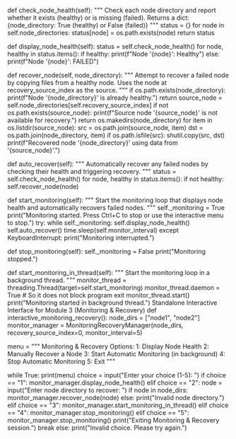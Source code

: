 def check_node_health(self):
    """
    Check each node directory and report whether it exists (healthy) or is missing (failed).
    Returns a dict: {node_directory: True (healthy) or False (failed)}
    """
    status = {}
    for node in self.node_directories:
        status[node] = os.path.exists(node)
    return status

def display_node_health(self):
    status = self.check_node_health()
    for node, healthy in status.items():
        if healthy:
            print(f"Node '{node}': Healthy")
        else:
            print(f"Node '{node}': FAILED")

def recover_node(self, node_directory):
    """
    Attempt to recover a failed node by copying files from a healthy node.
    Uses the node at recovery_source_index as the source.
    """
    if os.path.exists(node_directory):
        print(f"Node '{node_directory}' is already healthy.")
        return
    source_node = self.node_directories[self.recovery_source_index]
    if not os.path.exists(source_node):
        print(f"Source node '{source_node}' is not available for recovery.")
        return
    os.makedirs(node_directory)
    for item in os.listdir(source_node):
        src = os.path.join(source_node, item)
        dst = os.path.join(node_directory, item)
        if os.path.isfile(src):
            shutil.copy(src, dst)
    print(f"Recovered node '{node_directory}' using data from '{source_node}'.")

def auto_recover(self):
    """
    Automatically recover any failed nodes by checking their health and triggering recovery.
    """
    status = self.check_node_health()
    for node, healthy in status.items():
        if not healthy:
            self.recover_node(node)

def start_monitoring(self):
    """
    Start the monitoring loop that displays node health and automatically recovers failed nodes.
    """
    self._monitoring = True
    print("Monitoring started. Press Ctrl+C to stop or use the interactive menu to stop.")
    try:
        while self._monitoring:
            self.display_node_health()
            self.auto_recover()
            time.sleep(self.monitor_interval)
    except KeyboardInterrupt:
        print("Monitoring interrupted.")

def stop_monitoring(self):
    self._monitoring = False
    print("Monitoring stopped.")

def start_monitoring_in_thread(self):
    """
    Start the monitoring loop in a background thread.
    """
    monitor_thread = threading.Thread(target=self.start_monitoring)
    monitor_thread.daemon = True  # So it does not block program exit
    monitor_thread.start()
    print("Monitoring started in background thread.")
Standalone Interactive Interface for Module 3 (Monitoring & Recovery)
def interactive_monitoring_recovery(): node_dirs = ["node1", "node2"] monitor_manager = MonitoringRecoveryManager(node_dirs, recovery_source_index=0, monitor_interval=5)

menu = """
Monitoring & Recovery Options:
1: Display Node Health
2: Manually Recover a Node
3: Start Automatic Monitoring (in background)
4: Stop Automatic Monitoring
5: Exit
"""

while True:
    print(menu)
    choice = input("Enter your choice (1-5): ")
    if choice == "1":
        monitor_manager.display_node_health()
    elif choice == "2":
        node = input("Enter node directory to recover: ")
        if node in node_dirs:
            monitor_manager.recover_node(node)
        else:
            print("Invalid node directory.")
    elif choice == "3":
        monitor_manager.start_monitoring_in_thread()
    elif choice == "4":
        monitor_manager.stop_monitoring()
    elif choice == "5":
        monitor_manager.stop_monitoring()
        print("Exiting Monitoring & Recovery session.")
        break
    else:
        print("Invalid choice. Please try again.")
